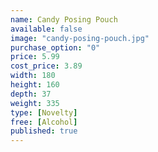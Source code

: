 ```yaml
---
name: Candy Posing Pouch
available: false
image: "candy-posing-pouch.jpg"
purchase_option: "0"
price: 5.99
cost_price: 3.89
width: 180
height: 160
depth: 37
weight: 335
type: [Novelty]
free: [Alcohol]
published: true
---
```

